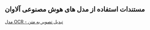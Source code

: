 ## مستندات استفاده از مدل های هوش مصنوعی آلاوان 

[مدل OCR - تبدیل تصویر به متن ](https://alavan.co.ir/)
